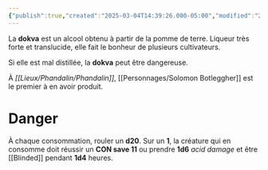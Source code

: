 ```yaml
---
{"publish":true,"created":"2025-03-04T14:39:26.000-05:00","modified":"2025-03-04T14:39:26.000-05:00","cssclasses":""}
---
```


La **dokva** est un alcool obtenu à partir de la pomme de terre. Liqueur très forte et translucide, elle fait le bonheur de plusieurs cultivateurs.

Si elle est mal distillée, la **dokva** peut être dangereuse.

À *[[Lieux/Phandalin/Phandalin]]*, [[Personnages/Solomon Botleggher]] est le premier à en avoir produit.

# Danger

À chaque consommation, rouler un **d20**. Sur un **1**, la créature qui en consomme doit réussir un **CON save 11** ou prendre **1d6** *acid damage* et être [[Blinded]] pendant **1d4** heures.